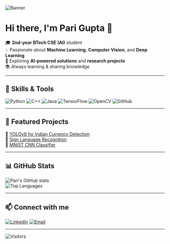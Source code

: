 <!-- Banner -->
![Banner](https://i.imgur.com/6o3n6aF.png)

# Hi there, I'm Pari Gupta 👋

🎓 **2nd-year BTech CSE (AI)** student  
💡 Passionate about **Machine Learning**, **Computer Vision**, and **Deep Learning**  
🚀 Exploring **AI-powered solutions** and **research projects**  
📚 Always learning & sharing knowledge

---

## 🔧 Skills & Tools
![Python](https://img.shields.io/badge/Python-3776AB?logo=python&logoColor=white)
![C++](https://img.shields.io/badge/C++-00599C?logo=cplusplus&logoColor=white)
![Java](https://img.shields.io/badge/Java-ED8B00?logo=openjdk&logoColor=white)
![TensorFlow](https://img.shields.io/badge/TensorFlow-FF6F00?logo=tensorflow&logoColor=white)
![OpenCV](https://img.shields.io/badge/OpenCV-27338e?logo=opencv&logoColor=white)
![GitHub](https://img.shields.io/badge/GitHub-181717?logo=github&logoColor=white)

---

## 📌 Featured Projects
🔹 [YOLOv8 for Indian Currency Detection](https://github.com/YOUR_USERNAME/YOUR_REPO)  
🔹 [Sign Language Recognition](https://github.com/YOUR_USERNAME/YOUR_REPO)  
🔹 [MNIST CNN Classifier](https://github.com/YOUR_USERNAME/YOUR_REPO)  

---

## 📊 GitHub Stats
![Pari's GitHub stats](https://github-readme-stats.vercel.app/api?username=YOUR_USERNAME&show_icons=true&theme=radical)  
![Top Languages](https://github-readme-stats.vercel.app/api/top-langs/?username=YOUR_USERNAME&layout=compact&theme=radical)

---

## 📫 Connect with me
[![LinkedIn](https://img.shields.io/badge/LinkedIn-0A66C2?logo=linkedin&logoColor=white)](https://linkedin.com/in/YOUR_USERNAME)
[![Email](https://img.shields.io/badge/Email-D14836?logo=gmail&logoColor=white)](mailto:your.email@example.com)

---

![Visitors](https://visitor-badge.laobi.icu/badge?page_id=YOUR_USERNAME)

